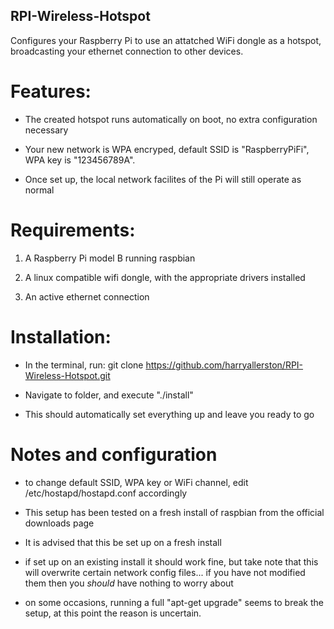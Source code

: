 RPI-Wireless-Hotspot
--------------------

Configures your Raspberry Pi to use an attatched WiFi dongle as a hotspot,
broadcasting your ethernet connection to other devices.


Features:
=========

* The created hotspot runs automatically on boot, no extra configuration necessary

* Your new network is WPA encryped, default SSID is "RaspberryPiFi", WPA key
  is "123456789A".

* Once set up, the local network facilites of the Pi will still operate as 
  normal

Requirements:
=============

1. A Raspberry Pi model B running raspbian

2. A linux compatible wifi dongle, with the appropriate drivers installed

3. An active ethernet connection


Installation:
=============

* In the terminal, run:
    git clone https://github.com/harryallerston/RPI-Wireless-Hotspot.git

* Navigate to folder, and execute "./install"

* This should automatically set everything up and leave you ready to go


Notes and configuration
=======================

* to change default SSID, WPA key or WiFi channel, edit /etc/hostapd/hostapd.conf accordingly

* This setup has been tested on a fresh install of raspbian from the official downloads page

* It is advised that this be set up on a fresh install

* if set up on an existing install it should work fine, but take note that this will overwrite certain network config files... if you have
  not modified them then you _should_ have nothing to worry about

* on some occasions, running a full "apt-get upgrade" seems to break the setup, at this point the reason is uncertain.

